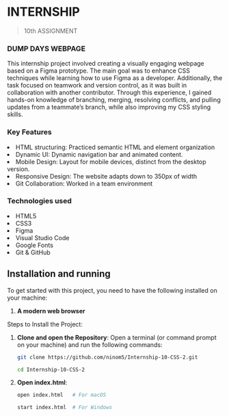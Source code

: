 # INTERNSHIP
> 10th ASSIGNMENT

### DUMP DAYS WEBPAGE
This internship project involved creating a visually engaging webpage based on a Figma prototype. The main goal was to enhance CSS techniques while learning how to use Figma as a developer. Additionally, the task focused on teamwork and version control, as it was built in collaboration with another contributor. Through this experience, I gained hands-on knowledge of branching, merging, resolving conflicts, and pulling updates from a teammate’s branch, while also improving my CSS styling skills.

### Key Features
<li>HTML structuring: Practiced semantic HTML and element organization</li>
<li>Dynamic UI: Dynamic navigation bar and animated content.</li>
<li>Mobile Design:  Layout for mobile devices, distinct from the desktop version.</li>
<li>Responsive Design: The website adapts down to 350px of width</li>
<li>Git Collaboration: Worked in a team environment</li>

### Technologies used
<li>HTML5</li>
<li>CSS3</li>
<li>Figma</li>
<li>Visual Studio Code</li>
<li>Google Fonts</li>
<li>Git & GitHub</li>

## Installation and running
To get started with this project, you need to have the following installed on your machine:
1. **A modern web browser**

Steps to Install the Project:
1. **Clone and open the Repository**:
   Open a terminal (or command prompt on your machine) and run the following commands:
   
   ```bash
   git clone https://github.com/ninom5/Internship-10-CSS-2.git
   ```
   ```bash
   cd Internship-10-CSS-2
   ```
2. **Open index.html**:
    
   ```bash
   open index.html   # For macOS

   start index.html  # For Windows
   ```
   
   
